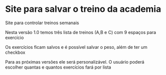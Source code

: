# Site para salvar o treino da academia
<p>Site para controlar treinos semanais</p>
<p>Nesta versão 1.0 temos três lista de treinos (A,B e C) com 9 espaços para exercício</p>
<p>Os exercícios ficam salvos e é possível salvar o peso, além de ter um checkbox</p>
<p>Para as próximas versões ele será personalizável. O usuário poderá escolher quantas e quantos exercícios fará por lista</P> 
